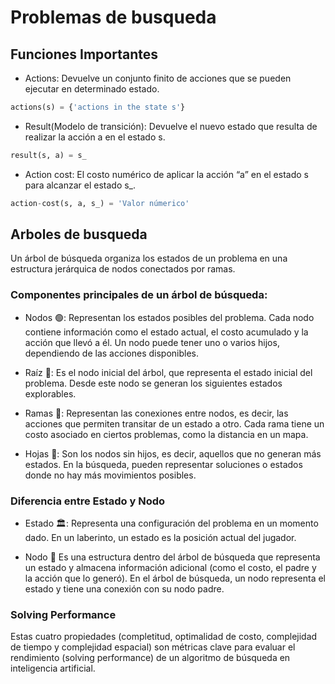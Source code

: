 # Problemas de busqueda

## Funciones Importantes

- Actions: Devuelve un conjunto finito de acciones que se pueden ejecutar en determinado estado.

```py
actions(s) = {'actions in the state s'}
```

- Result(Modelo de transición): Devuelve el nuevo estado que resulta de realizar la acción a en el estado  s.

```py
result(s, a) = s_
```

- Action cost: El costo numérico de aplicar la acción “a” en el estado  s para alcanzar el estado s_.

```py
action-cost(s, a, s_) = 'Valor númerico'
```

## Arboles de busqueda

Un árbol de búsqueda organiza los estados de un problema en una estructura jerárquica de nodos conectados por ramas.

### Componentes principales de un árbol de búsqueda:

- Nodos 🟢:  Representan los estados posibles del problema. Cada nodo contiene información como el estado actual, el costo acumulado y la acción que llevó a él. Un nodo puede tener uno o varios hijos, dependiendo de las acciones disponibles.

- Raíz 🌱: Es el nodo inicial del árbol, que representa el estado inicial del problema. Desde este nodo se generan los siguientes estados explorables.

- Ramas 🔗:  Representan las conexiones entre nodos, es decir, las acciones que permiten transitar de un estado a otro. Cada rama tiene un costo asociado en ciertos problemas, como la distancia en un mapa.

- Hojas 🍂: Son los nodos sin hijos, es decir, aquellos que no generan más estados.
En la búsqueda, pueden representar soluciones o estados donde no hay más movimientos posibles.

### Diferencia entre Estado y Nodo
- Estado 🏛️: Representa una configuración del problema en un momento dado.	En un laberinto, un estado es la posición actual del jugador.

- Nodo 🌳	Es una estructura dentro del árbol de búsqueda que representa un estado y almacena información adicional (como el costo, el padre y la acción que lo generó).	En el árbol de búsqueda, un nodo representa el estado y tiene una conexión con su nodo padre.

### Solving Performance

Estas cuatro propiedades (completitud, optimalidad de costo, complejidad de tiempo y complejidad espacial) son métricas clave para evaluar el rendimiento (solving performance) de un algoritmo de búsqueda en inteligencia artificial. 

